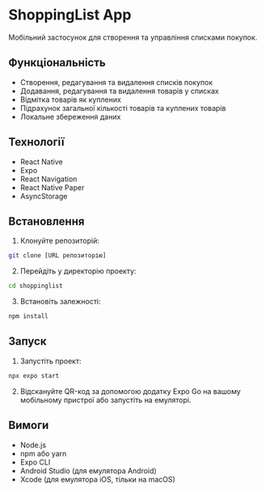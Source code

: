 # ShoppingList App

Мобільний застосунок для створення та управління списками покупок.

## Функціональність

- Створення, редагування та видалення списків покупок
- Додавання, редагування та видалення товарів у списках
- Відмітка товарів як куплених
- Підрахунок загальної кількості товарів та куплених товарів
- Локальне збереження даних

## Технології

- React Native
- Expo
- React Navigation
- React Native Paper
- AsyncStorage

## Встановлення

1. Клонуйте репозиторій:
```bash
git clone [URL репозиторію]
```

2. Перейдіть у директорію проекту:
```bash
cd shoppinglist
```

3. Встановіть залежності:
```bash
npm install
```

## Запуск

1. Запустіть проект:
```bash
npx expo start
```

2. Відскануйте QR-код за допомогою додатку Expo Go на вашому мобільному пристрої або запустіть на емуляторі.

## Вимоги

- Node.js
- npm або yarn
- Expo CLI
- Android Studio (для емулятора Android)
- Xcode (для емулятора iOS, тільки на macOS) 